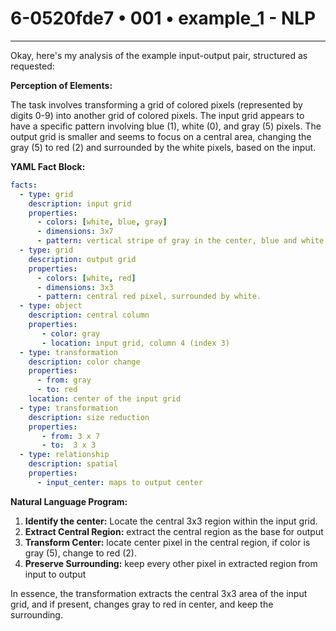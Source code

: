 # 6-0520fde7 • 001 • example_1 - NLP

---
Okay, here's my analysis of the example input-output pair, structured as requested:

**Perception of Elements:**

The task involves transforming a grid of colored pixels (represented by digits 0-9) into another grid of colored pixels. The input grid appears to have a specific pattern involving blue (1), white (0), and gray (5) pixels. The output grid is smaller and seems to focus on a central area, changing the gray (5) to red (2) and surrounded by the white pixels, based on the input.

**YAML Fact Block:**



```yaml
facts:
  - type: grid
    description: input grid
    properties:
      - colors: [white, blue, gray]
      - dimensions: 3x7
      - pattern: vertical stripe of gray in the center, blue and white elsewhere.
  - type: grid
    description: output grid
    properties:
      - colors: [white, red]
      - dimensions: 3x3
      - pattern: central red pixel, surrounded by white.
  - type: object
    description: central column
    properties:
       - color: gray
       - location: input grid, column 4 (index 3)
  - type: transformation
    description: color change
    properties:
      - from: gray
      - to: red
    location: center of the input grid
  - type: transformation
    description: size reduction
    properties:
       - from: 3 x 7
       - to:  3 x 3
  - type: relationship
    description: spatial
    properties:
      - input_center: maps to output center
```



**Natural Language Program:**

1.  **Identify the center:** Locate the central 3x3 region within the input grid.
2.  **Extract Central Region:** extract the central region as the base for
    output
3.  **Transform Center:** locate center pixel in the central region, if
    color is gray (5), change to red (2).
4.  **Preserve Surrounding:** keep every other pixel in extracted region from input to output

In essence, the transformation extracts the central 3x3 area of the input grid, and if present, changes gray to red in center, and keep the surrounding.


